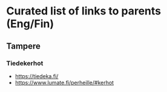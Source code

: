 # Curated list of links to parents (Eng/Fin)

## Tampere

### Tiedekerhot

- https://tiedeka.fi/
- https://www.lumate.fi/perheille/#kerhot

